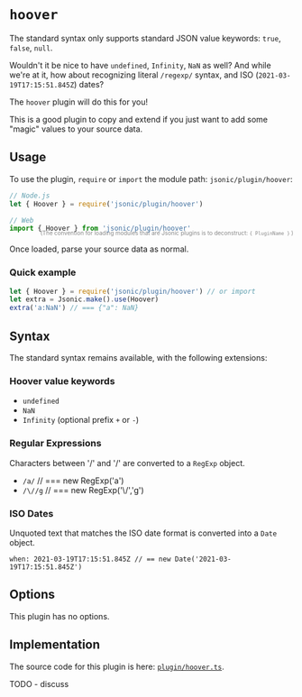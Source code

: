 # `hoover`

The standard <name-self/> syntax only supports standard JSON value
keywords: `true`, `false`, `null`.

Wouldn't it be nice to have `undefined`, `Infinity`, `NaN` as well?
And while we're at it, how about recognizing literal `/regexp/`
syntax, and ISO (`2021-03-19T17:15:51.845Z`) dates?

The `hoover` plugin will do this for you!

This is a good plugin to copy and extend if you just want to add some
"magic" values to your source data.


## Usage

To use the plugin, `require` or `import` the module path: `jsonic/plugin/hoover`:

```js
// Node.js
let { Hoover } = require('jsonic/plugin/hoover')

// Web
import { Hoover } from 'jsonic/plugin/hoover'
```
<p style="color:#888;text-align:right;margin-top:-20px;"><small style="font-size:10px">(The convention for loading modules that are Jsonic plugins is to deconstruct: <code>{ PluginName }</code> )</small></p>

Once loaded, parse your source data as normal.


### Quick example

```js
let { Hoover } = require('jsonic/plugin/hoover') // or import
let extra = Jsonic.make().use(Hoover)
extra('a:NaN') // === {"a": NaN}
```


## Syntax

The standard <name-self/> syntax remains available, with the following
extensions:

### Hoover value keywords

* `undefined`
* `NaN`
* `Infinity` (optional prefix `+` or `-`)


### Regular Expressions

Characters between '/' and '/' are converted to a `RegExp` object.

* `/a/` // === new RegExp('a')
* `/\//g` // === new RegExp('\\/','g')


### ISO Dates

Unquoted text that matches the ISO date format is converted into a `Date` object.

```jsonic
when: 2021-03-19T17:15:51.845Z // == new Date('2021-03-19T17:15:51.845Z') 
```


## Options

This plugin has no options.


## Implementation

The source code for this plugin is
here: [`plugin/hoover.ts`](github.com/jsonicjs/jsonic/blob/master/plugin/hoover.ts).


TODO - discuss




